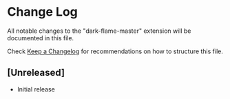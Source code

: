 # Change Log

All notable changes to the "dark-flame-master" extension will be documented in this file.

Check [Keep a Changelog](http://keepachangelog.com/) for recommendations on how to structure this file.

## [Unreleased]

- Initial release
